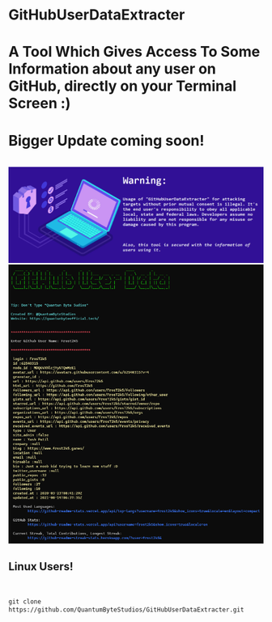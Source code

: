 # GitHubUserDataExtracter <!--<img src='https://raw.githubusercontent.com/Rajaniraiyn/GitHubUserDataExtracter/main/octocat.png' height=40>-->
# A Tool Which Gives Access To Some Information about any user on GitHub, directly on your Terminal Screen :)
# Bigger Update coming soon!
<br>
<img src="warning.png" alt="Preview">
<img src="GitHubUserDataPreviewImg.png" alt="Preview">
<!--<img src="GitHubUserDataPreviewImgTermux.jpeg" alt="Preview">-->
<br>

<h2>Linux Users!</h2><br>

    git clone https://github.com/QuantumByteStudios/GitHubUserDataExtracter.git
